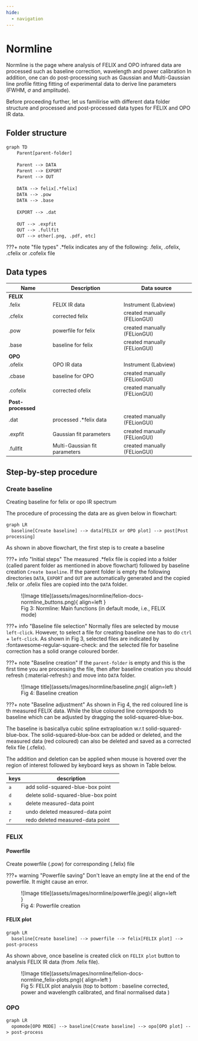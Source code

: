 ```yaml
---
hide:
  - navigation
---
```

# Normline

Normline is the page where analysis of FELIX and OPO infrared data are processed such as baseline correction, wavelength and power calibration
In addition, one can do post-processing such as Gaussian and Multi-Gaussian line profile fitting fitting of experimental data to derive line parameters (FWHM, $\sigma$ and amplitude).

Before proceeding further, let us familirise with different data folder structure and processed and post-processed data types for FELIX and OPO IR data.

## Folder structure

```mermaid
graph TD
    Parent[parent-folder]

    Parent --> DATA
    Parent --> EXPORT
    Parent --> OUT
    
    DATA --> felix[.*felix]
    DATA --> .pow
    DATA --> .base

    EXPORT --> .dat

    OUT --> .expfit
    OUT --> .fullfit
    OUT --> other[.png, .pdf, etc]

```

???+ note "file types"
    .*felix indicates any of the following: .felix, .ofelix, .cfelix or .cofelix file

## Data types

| Name | Description | Data source |
| --- | --- | --- |
| __FELIX__
| .felix   | FELIX IR data | Instrument (Labview) |
| .cfelix  | corrected felix | created manually (FELionGUI) |
| .pow     | powerfile for felix | created manually (FELionGUI) |
| .base    | baseline for felix | created manually (FELionGUI) |
| __OPO__
| .ofelix  | OPO IR data | Instrument (Labview) |
| .cbase   | baseline for OPO | created manually (FELionGUI) |
| .cofelix | corrected ofelix | created manually (FELionGUI) |
| __Post-processed__
| .dat    | processed .*felix data | created manually (FELionGUI) |
| .expfit | Gaussian fit parameters | created manually (FELionGUI) |
| .fullfit | Multi-Gaussian fit parameters | created manually (FELionGUI) |

## Step-by-step procedure

### Create baseline

Creating baseline for felix or opo IR spectrum

The procedure of processing the data are as given below in flowchart:

```mermaid
graph LR
  baseline[Create baseline] --> data[FELIX or OPO plot] --> post[Post processing]
```

As shown in above flowchart, the first step is to create a baseline

???+ info "Initial steps"
    The measured .*felix file is copied into a folder (called parent folder as mentioned in above flowchart) followed by baseline creation `Create baseline`.
    If the parent folder is empty the following directories `DATA`, `EXPORT` and `OUT` are automatically generated and the copied .felix or .ofelix files are copied into the `DATA` folder.

<figure markdown>
  ![Image title](assets/images/normline/felion-docs-normline_buttons.png){ align=left }
  <figcaption>Fig 3: Normline: Main functions (in default mode, i.e., FELIX mode)</figcaption>
</figure>

???+ info "Baseline file selection"
    Normally files are selected by mouse `left-click`. However, to select a file for creating baseline one has to do `ctrl` + `left-click`.
    As shown in Fig 3, selected files are indicated by :fontawesome-regular-square-check: and the selected file for baseline correction has a solid orange coloured border.

???+ note "Baseline creation"
    If the `parent-folder` is empty and this is the first time you are processing the file, then after baseline creation you should refresh (:material-refresh:) and move into `DATA` folder.

<figure markdown>
  ![Image title](assets/images/normline/baseline.png){ align=left }
  <figcaption>Fig 4: Baseline creation</figcaption>
</figure>

???+ note "Baseline adjustment"
    As shown in Fig 4, the red coloured line is th measured FELIX data.
    While the blue coloured line corresponds to baseline which can be adjusted by dragging the solid-squared-blue-box.

The baseline is basicallya cubic spline extraploation w.r.t solid-squared-blue-box.
The solid-squared-blue-box  can be added or deleted, and the measured data (red coloured) can also be deleted and saved as a corrected felix file (.cfelix).

The addition and deletion can be applied when mouse is hovered over the region of interest followed by keyboard keys as shown in Table below.

| keys | description |
| --- | --- |
| `a` | add solid-squared-blue-box point |
| `d` | delete solid-squared-blue-box point |
| `x` | delete measured-data point |
| `z` | undo deleted measured-data point |
| `r` | redo deleted measured-data point |

### FELIX

#### Powerfile

Create powerfile (.pow) for corresponding (.felix) file

???+ warning "Powerfile saving"
    Don't leave an empty line at the end of the powerfile. It might cause an error.

<figure markdown>
  ![Image title](assets/images/normline/powerfile.jpeg){ align=left }
  <figcaption>Fig 4: Powerfile creation</figcaption>
</figure>

#### FELIX plot

```mermaid
graph LR
  baseline[Create baseline] --> powerfile --> felix[FELIX plot] --> post-process
```

As shown above, once baseline is created click on `FELIX plot` button to analysis FELIX IR data (from .felix file).

<figure markdown>
  ![Image title](assets/images/normline/felion-docs-normline_felix-plots.png){ align=left }
  <figcaption>Fig 5: FELIX plot analysis (top to bottom : baseline corrected, power and wavelength calibrated, and final normalised data )</figcaption>
</figure>

### OPO

```mermaid
graph LR
  opomode[OPO MODE] --> baseline[Create baseline] --> opo[OPO plot] --> post-process
```
<!-- 
### Theory -->
